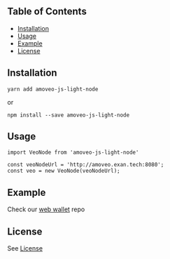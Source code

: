 ## Table of Contents

- [Installation](#installation)
- [Usage](#usage)
- [Example](#example)
- [License](#licence)

## Installation

```
yarn add amoveo-js-light-node
```

or

```
npm install --save amoveo-js-light-node
```

## Usage

```
import VeoNode from 'amoveo-js-light-node'

const veoNodeUrl = 'http://amoveo.exan.tech:8080';
const veo = new VeoNode(veoNodeUrl);
```

## Example

Check our [web wallet](https://github.com/) repo

## License

See [License](./LICENSE)
